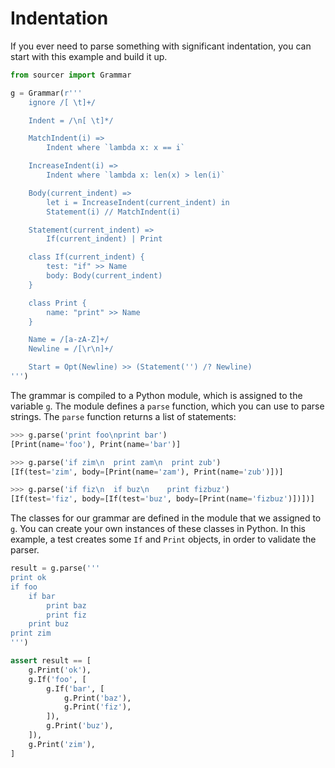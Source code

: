 # Indentation

If you ever need to parse something with significant indentation, you can start
with this example and build it up.

<!-- SETUP -->
```python
from sourcer import Grammar

g = Grammar(r'''
    ignore /[ \t]+/

    Indent = /\n[ \t]*/

    MatchIndent(i) =>
        Indent where `lambda x: x == i`

    IncreaseIndent(i) =>
        Indent where `lambda x: len(x) > len(i)`

    Body(current_indent) =>
        let i = IncreaseIndent(current_indent) in
        Statement(i) // MatchIndent(i)

    Statement(current_indent) =>
        If(current_indent) | Print

    class If(current_indent) {
        test: "if" >> Name
        body: Body(current_indent)
    }

    class Print {
        name: "print" >> Name
    }

    Name = /[a-zA-Z]+/
    Newline = /[\r\n]+/

    Start = Opt(Newline) >> (Statement('') /? Newline)
''')
```

The grammar is compiled to a Python module, which is assigned to the variable ``g``.
The module defines a ``parse`` function, which you can use to parse strings.
The ``parse`` function returns a list of statements:

<!-- CONSOLE -->
```python
>>> g.parse('print foo\nprint bar')
[Print(name='foo'), Print(name='bar')]

>>> g.parse('if zim\n  print zam\n  print zub')
[If(test='zim', body=[Print(name='zam'), Print(name='zub')])]

>>> g.parse('if fiz\n  if buz\n    print fizbuz')
[If(test='fiz', body=[If(test='buz', body=[Print(name='fizbuz')])])]
```

The classes for our grammar are defined in the module that we assigned to `g`.
You can create your own instances of these classes in Python. In this example,
a test creates some `If` and `Print` objects, in order to validate the parser.

<!-- TEST -->
```python
result = g.parse('''
print ok
if foo
    if bar
        print baz
        print fiz
    print buz
print zim
''')

assert result == [
    g.Print('ok'),
    g.If('foo', [
        g.If('bar', [
            g.Print('baz'),
            g.Print('fiz'),
        ]),
        g.Print('buz'),
    ]),
    g.Print('zim'),
]
```
